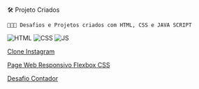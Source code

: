 🛠️ Projeto Criados

```
👨🏻‍💻 Desafios e Projetos criados com HTML, CSS e JAVA SCRIPT

```
![HTML](https://img.shields.io/badge/HTML5-E34F26?style=for-the-badge&logo=html5&logoColor=white&link=https://github.com/diegonery465)
![CSS](https://img.shields.io/badge/CSS3-1572B6?style=for-the-badge&logo=css3&logoColor=white&link=https://github.com/diegonery465)
![JS](https://img.shields.io/badge/JavaScript-F7DF1E?style=for-the-badge&logo=javascript&logoColor=black)

[Clone Instagram](https://github.com/diegonery465/Desafio-DIO/tree/main/FlexCSSInstagram)<br>

[Page Web Responsivo Flexbox CSS](https://github.com/diegonery465/Projetos-HTML-CSS-JS/tree/main/FlexCSSProjeto01)<br>

[Desafio Contador](https://github.com/diegonery465/Projetos-HTML-CSS-JS/tree/main/Desafio-Contador)<br>
